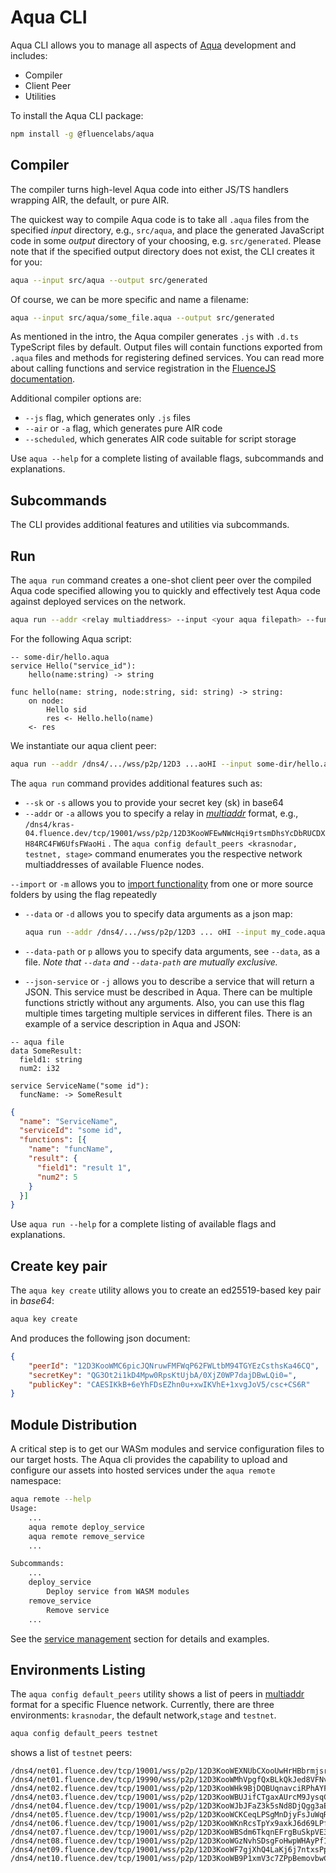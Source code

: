 # Aqua CLI

Aqua CLI allows you to manage all aspects of [Aqua](../introduction.md) development and includes:

* Compiler
* Client Peer
* Utilities

To install the Aqua CLI package:

```sh
npm install -g @fluencelabs/aqua
```

## Compiler

The compiler turns high-level Aqua code into either JS/TS handlers wrapping AIR, the default, or pure AIR.

The quickest way to compile Aqua code is to take all `.aqua` files from the specified _input_ directory, e.g., `src/aqua`, and place the generated JavaScript code in some _output_ directory of your choosing, e.g. `src/generated`. Please note that if the specified output directory does not exist, the CLI creates it for you:

```sh
aqua --input src/aqua --output src/generated
```

Of course, we can be more specific and name a filename:

```sh
aqua --input src/aqua/some_file.aqua --output src/generated
```

As mentioned in the intro, the Aqua compiler generates `.js` with `.d.ts` TypeScript files by default. Output files will contain functions exported from `.aqua` files and methods for registering defined services. You can read more about calling functions and service registration in the [FluenceJS documentation](../../build/fluence-js/in-depth.md).

Additional compiler options are:

* `--js` flag, which generates only `.js` files
* `--air` or `-a` flag, which generates pure AIR code
* `--scheduled`, which generates AIR code suitable for script storage

Use `aqua --help` for a complete listing of available flags, subcommands and explanations.

## Subcommands

The CLI provides additional features and utilities via subcommands.

## Run

The `aqua run` command creates a one-shot client peer over the compiled Aqua code specified allowing you to quickly and effectively test Aqua code against deployed services on the network.

```sh
aqua run --addr <relay multiaddress> --input <your aqua filepath> --func '<function name>(<args>)'
```

For the following Aqua script:

```aqua
-- some-dir/hello.aqua
service Hello("service_id"):
    hello(name:string) -> string
    
func hello(name: string, node:string, sid: string) -> string:
    on node:
        Hello sid
        res <- Hello.hello(name)
    <- res    
```

We instantiate our aqua client peer:

```sh
aqua run --addr /dns4/.../wss/p2p/12D3 ...aoHI --input some-dir/hello.aqua --func 'hello("reader", "peer id", ["service id1", "service id2"])'
```

The `aqua run` command provides additional features such as:

* `--sk` or `-s`  allows you to provide your secret key (sk) in base64
* `--addr` or `-a`  allows you to specify a relay in [_multiaddr_](https://github.com/multiformats/multiaddr) format, e.g., `/dns4/kras-04.fluence.dev/tcp/19001/wss/p2p/12D3KooWFEwNWcHqi9rtsmDhsYcDbRUCDXH84RC4FW6UfsFWaoHi` . The `aqua config default_peers <krasnodar, testnet, stage>` command enumerates you the respective network multiaddresses of available Fluence nodes.

`--import` or `-m` allows you to [import functionality](../language/expressions/header.md) from one or more source folders by using the flag repeatedly

*   `--data` or `-d` allows you to specify data arguments as a json map:

    ```sh
    aqua run --addr /dns4/.../wss/p2p/12D3 ... oHI --input my_code.aqua --func 'my_aqua_func(a, b)' --data '{"a": "some_string", "b": 123}'
    ```
* `--data-path` or `p` allows you to specify data arguments, see `--data`, as a file. _Note that `--data` and `--data-path` are mutually exclusive._
* `--json-service` or `-j` allows you to describe a service that will return a JSON. This service must be described in Aqua. There can be multiple functions strictly without any arguments. Also, you can use this flag multiple times targeting multiple services in different files. There is an example of a service description in Aqua and JSON:

```aqua
-- aqua file
data SomeResult:
  field1: string
  num2: i32

service ServiceName("some id"):
  funcName: -> SomeResult
```

```json
{
  "name": "ServiceName",
  "serviceId": "some id",
  "functions": [{
    "name": "funcName",
    "result": {
      "field1": "result 1",
      "num2": 5
    }
  }]
}
```

Use `aqua run --help` for a complete listing of available flags and explanations.

## Create key pair

The `aqua key create` utility allows you to create an ed25519-based key pair in _base64_:

```sh
aqua key create
```

And produces the following json document:

```json
{
    "peerId": "12D3KooWMC6picJQNruwFMFWqP62FWLtbM94TGYEzCsthsKa46CQ",
    "secretKey": "QG3Ot2i1kD4Mpw0RpsKtUjbA/0XjZ0WP7dajDBwLQi0=",
    "publicKey": "CAESIKkB+6eYhFDsEZhn0u+xwIKVhE+1xvgJoV5/csc+CS6R"
}
```

## Module Distribution

A critical step is to get our WASm modules and service configuration files to our target hosts. The Aqua cli provides the capability to upload and configure our assets into hosted services under the `aqua remote` namespace:

```sh
aqua remote --help
Usage:
    ...
    aqua remote deploy_service
    aqua remote remove_service
    ...

Subcommands:
    ...
    deploy_service
        Deploy service from WASM modules
    remove_service
        Remove service
    ...
```



See the [service management](service-management.md) section for details and examples.

## Environments Listing

The `aqua config default_peers` utility shows a list of peers in [multiaddr](https://github.com/multiformats/multiaddr) format for a specific Fluence network. Currently, there are three environments: `krasnodar`, the default network,`stage` and `testnet`.

```sh
aqua config default_peers testnet
```

shows a list of `testnet` peers:

```
/dns4/net01.fluence.dev/tcp/19001/wss/p2p/12D3KooWEXNUbCXooUwHrHBbrmjsrpHXoEphPwbjQXEGyzbqKnE9
/dns4/net01.fluence.dev/tcp/19990/wss/p2p/12D3KooWMhVpgfQxBLkQkJed8VFNvgN4iE6MD7xCybb1ZYWW2Gtz
/dns4/net02.fluence.dev/tcp/19001/wss/p2p/12D3KooWHk9BjDQBUqnavciRPhAYFvqKBe4ZiPPvde7vDaqgn5er
/dns4/net03.fluence.dev/tcp/19001/wss/p2p/12D3KooWBUJifCTgaxAUrcM9JysqCcS4CS8tiYH5hExbdWCAoNwb
/dns4/net04.fluence.dev/tcp/19001/wss/p2p/12D3KooWJbJFaZ3k5sNd8DjQgg3aERoKtBAnirEvPV8yp76kEXHB
/dns4/net05.fluence.dev/tcp/19001/wss/p2p/12D3KooWCKCeqLPSgMnDjyFsJuWqREDtKNHx1JEBiwaMXhCLNTRb
/dns4/net06.fluence.dev/tcp/19001/wss/p2p/12D3KooWKnRcsTpYx9axkJ6d69LPfpPXrkVLe96skuPTAo76LLVH
/dns4/net07.fluence.dev/tcp/19001/wss/p2p/12D3KooWBSdm6TkqnEFrgBuSkpVE3dR1kr6952DsWQRNwJZjFZBv
/dns4/net08.fluence.dev/tcp/19001/wss/p2p/12D3KooWGzNvhSDsgFoHwpWHAyPf1kcTYCGeRBPfznL8J6qdyu2H
/dns4/net09.fluence.dev/tcp/19001/wss/p2p/12D3KooWF7gjXhQ4LaKj6j7ntxsPpGk34psdQicN2KNfBi9bFKXg
/dns4/net10.fluence.dev/tcp/19001/wss/p2p/12D3KooWB9P1xmV3c7ZPpBemovbwCiRRTKd3Kq2jsVPQN4ZukDf
```
